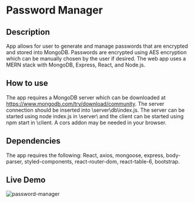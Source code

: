 # Password Manager

## Description
 App allows for user to generate and manage passwords that are encrypted and stored into MongoDB. Passwords are encrypted using AES encryption which can be manually chosen by the user if desired. The web app uses a MERN stack with MongoDB, Express, React, and Node.js.
 
## How to use
 The app requires a MongoDB server which can be downloaded at https://www.mongodb.com/try/download/community. The server connection should be inserted into \server\db\index.js. The server can be started using node index.js in \server\ and the client can be started using npm start in \client\. A cors addon may be needed in your browser.
 
## Dependencies
 The app requires the following: React, axios, mongoose, express, body-parser, styled-components, react-router-dom, react-table-6, bootstrap.
 
## Live Demo
![password-manager](https://user-images.githubusercontent.com/49249379/130858917-4cdde4bc-e331-46f1-961d-46cfc5a56032.gif)


  
